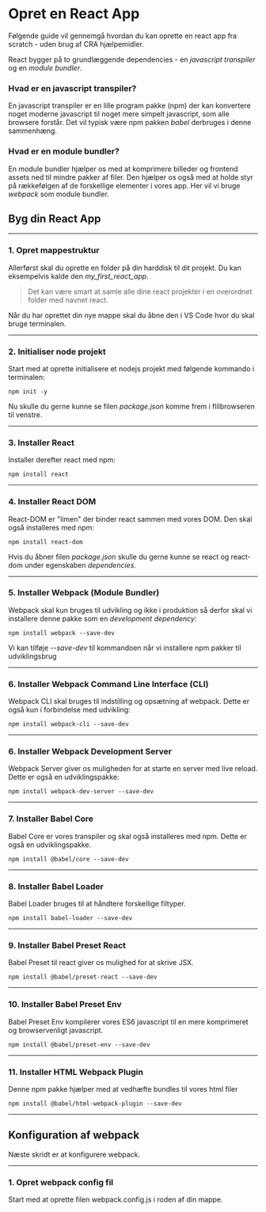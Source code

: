 # Opret en React App

Følgende guide vil gennemgå hvordan du kan oprette en react app fra scratch - uden brug af CRA hjælpemidler.

React bygger på to grundlæggende dependencies - en *javascript transpiler* og en *module bundler*.

### Hvad er en javascript transpiler?
En javascript transpiler er en lille program pakke (npm) der kan konvertere noget moderne javascript til noget mere simpelt javascript, som alle browsere forstår. Det vil typisk være npm pakken *babel* derbruges i denne sammenhæng.

### Hvad er en module bundler?

En module bundler hjælper os med at komprimere billeder og frontend assets ned til mindre pakker af filer. Den hjælper os også med at holde styr på rækkefølgen af de forskellige elementer i vores app. Her vil vi bruge *webpack* som module bundler.

## Byg din React App
___
### 1. Opret mappestruktur
Allerførst skal du oprette en folder på din harddisk til dit projekt. Du kan eksempelvis kalde den *my_first_react_app*.

> Det kan være smart at samle alle dine react projekter i en overordnet folder med navnet react. 

Når du har oprettet din nye mappe skal du åbne den i VS Code hvor du skal bruge terminalen.
___
### 2. Initialiser node projekt
Start med at oprette initialisere et nodejs projekt med følgende kommando i terminalen:
```
npm init -y
```
Nu skulle du gerne kunne se filen *package.json* komme frem i flilbrowseren til venstre.
___
### 3. Installer React
Installer derefter react med npm:
```
npm install react
```
____
### 4. Installer React DOM
React-DOM er "limen" der binder react sammen med vores DOM. Den skal også installeres med npm:
```
npm install react-dom
```
Hvis du åbner filen *package.json* skulle du gerne kunne se react og react-dom under egenskaben *dependencies*.
____
### 5. Installer Webpack (Module Bundler)
Webpack skal kun bruges til udvikling og ikke i produktion så derfor skal vi installere denne pakke som en *development dependency*:
```
npm install webpack --save-dev
```
Vi kan tilføje *--save-dev* til kommandoen når vi installere npm pakker til udviklingsbrug
___
### 6. Installer Webpack Command Line Interface (CLI)
Webpack CLI skal bruges til indstilling og opsætning af webpack. Dette er også kun i forbindelse med  udvikling:
```
npm install webpack-cli --save-dev
```
___
### 6. Installer Webpack Development Server
Webpack Server giver os muligheden for at starte en server med live reload. Dette er også en udviklingspakke:
```
npm install webpack-dev-server --save-dev
```
___
### 7. Installer Babel Core
Babel Core er vores transpiler og skal også installeres med npm. Dette er også en udviklingspakke.
```
npm install @babel/core --save-dev
```
___
### 8. Installer Babel Loader
Babel Loader bruges til at håndtere forskellige filtyper.
```
npm install babel-loader --save-dev
```
___
### 9. Installer Babel Preset React
Babel Preset til react giver os mulighed for at skrive JSX.
```
npm install @babel/preset-react --save-dev
```
___
### 10. Installer Babel Preset Env
Babel Preset Env kompilerer vores ES6 javascript til en mere komprimeret og browservenligt javascript.
```
npm install @babel/preset-env --save-dev
```
___
### 11. Installer HTML Webpack Plugin
Denne npm pakke hjælper med at vedhæfte bundles til vores html filer
```
npm install @babel/html-webpack-plugin --save-dev
```
___
## Konfiguration af webpack
Næste skridt er at konfigurere webpack.
___
### 1. Opret webpack config fil
Start med at oprette filen webpack.config.js i roden af din mappe.


